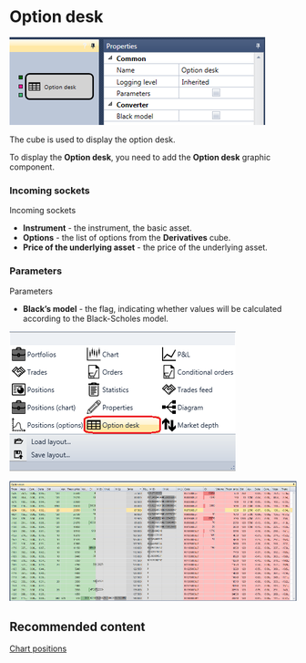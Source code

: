 # Option desk

![Designer Options Board 00](../images/Designer_Options_Board_00.png)

The cube is used to display the option desk.

To display the **Option desk**, you need to add the **Option desk** graphic component.

### Incoming sockets

Incoming sockets

- **Instrument** \- the instrument, the basic asset.
- **Options** \- the list of options from the **Derivatives** cube.
- **Price of the underlying asset** \- the price of the underlying asset.

### Parameters

Parameters

- **Black’s model** \- the flag, indicating whether values will be calculated according to the Black\-Scholes model.

![Designer Options Board 01](../images/Designer_Options_Board_01.png)

![Designer Options Board 02](../images/Designer_Options_Board_02.png)

## Recommended content

[Chart positions](Designer_Graph_options_positions.md)
